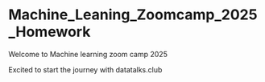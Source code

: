 # Machine_Leaning_Zoomcamp_2025_Homework

Welcome to Machine learning zoom camp 2025 

Excited to start the journey with datatalks.club